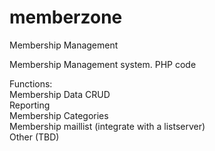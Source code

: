 # memberzone
Membership Management

Membership Management system.  PHP code 

Functions:<br>
Membership Data  CRUD<br>
Reporting<br>
Membership Categories<br>
Membership maillist (integrate with a listserver)<br>
Other (TBD)
